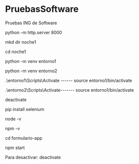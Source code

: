 # PruebasSoftware
Pruebas ING de Software


python -m http.server 8000


mkd dir noche1 

cd noche1 

python -m venv entorno1 

python -m venv entorno2 

.\entorno1\Scripts\Activate ------ source entorno1/bin/activate 

.\entorno2\Scripts\Activate------- source entorno1/bin/activate 

deactivate 

pip install selenium 

node -v 

npm -v 

cd formulario-app 

npm start 

Para desactivar: deactivate 